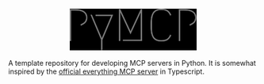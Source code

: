 <p align="center">
  <img width="256" height="84" src="https://raw.githubusercontent.com/anirbanbasu/pymcp/master/resources/logo.svg" alt="pymcp logo" style="filter: invert(1)">
</p>

A template repository for developing MCP servers in Python. It is somewhat inspired by the [official everything MCP server](https://github.com/modelcontextprotocol/servers/tree/main/src/everything) in Typescript.

